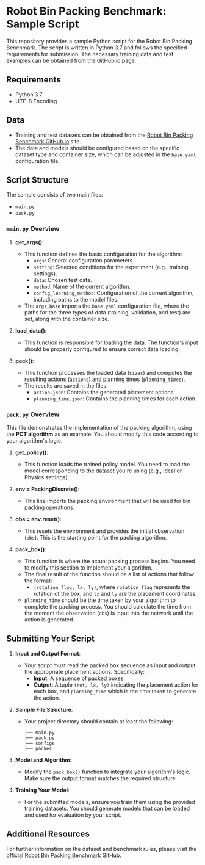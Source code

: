 # Robot Bin Packing Benchmark: Sample Script

This repository provides a sample Python script for the Robot Bin Packing Benchmark. The script is written in Python 3.7 and follows the specified requirements for submission. The necessary training data and test examples can be obtained from the GitHub.io page.

## Requirements

- Python 3.7
- UTF-8 Encoding

## Data

- Training and test datasets can be obtained from the [Robot Bin Packing Benchmark GitHub.io](https://robot-bin-packing-benchmark.github.io/) site.
- The data and models should be configured based on the specific dataset type and container size, which can be adjusted in the `base.yaml` configuration file.

## Script Structure

The sample consists of two main files:

- `main.py`
- `pack.py`

### `main.py` Overview

1. **get_args()**:
   - This function defines the basic configuration for the algorithm:
     - `args`: General configuration parameters.
     - `setting`: Selected conditions for the experiment (e.g., training settings).
     - `data`: Chosen test data.
     - `method`: Name of the current algorithm.
     - `config_learning_method`: Configuration of the current algorithm, including paths to the model files.
   - The `args_base` imports the `base.yaml` configuration file, where the paths for the three types of data (training, validation, and test) are set, along with the container size.

2. **load_data()**:
   - This function is responsible for loading the data. The function's input should be properly configured to ensure correct data loading.

3. **pack()**:
   - This function processes the loaded data (`sizes`) and computes the resulting actions (`actions`) and planning times (`planning_times`). 
   - The results are saved in the files:
     - `action.json`: Contains the generated placement actions.
     - `planning_time.json`: Contains the planning times for each action.

### `pack.py` Overview

This file demonstrates the implementation of the packing algorithm, using the **PCT algorithm** as an example. You should modify this code according to your algorithm's logic.

1. **get_policy()**:
   - This function loads the trained policy model. You need to load the model corresponding to the dataset you're using (e.g., Ideal or Physics settings).

2. **env = PackingDiscrete()**:
   - This line imports the packing environment that will be used for bin packing operations.

3. **obs = env.reset()**:
   - This resets the environment and provides the initial observation (`obs`). This is the starting point for the packing algorithm.

4. **pack_box()**:
   - This function is where the actual packing process begins. You need to modify this section to implement your algorithm.
   - The final result of the function should be a list of actions that follow the format:
     - `(rotation_flag, lx, ly)`, where `rotation_flag` represents the rotation of the box, and `lx` and `ly` are the placement coordinates.
   - `planning_time` should be the time taken by your algorithm to complete the packing process. You should calculate the time from the moment the observation (`obs`) is input into the network until the action is generated.

## Submitting Your Script

1. **Input and Output Format**:

   - Your script must read the packed box sequence as input and output the appropriate placement actions. Specifically:
     - **Input**: A sequence of packed boxes.
     - **Output**: A tuple `(rot, lx, ly)` indicating the placement action for each box, and `planning_time` which is the time taken to generate the action.

2. **Sample File Structure**:

   - Your project directory should contain at least the following:

     ```
     ├── main.py
     ├── pack.py
     ├── configs
     ├── packer
     ```

3. **Model and Algorithm**:

   - Modify the `pack_box()` function to integrate your algorithm's logic. Make sure the output format matches the required structure.

4. **Training Your Model**:

   - For the submitted models, ensure you train them using the provided training datasets. You should generate models that can be loaded and used for evaluation by your script.

## Additional Resources

For further information on the dataset and benchmark rules, please visit the official [Robot Bin Packing Benchmark GitHub](https://robot-bin-packing-benchmark.github.io/).

